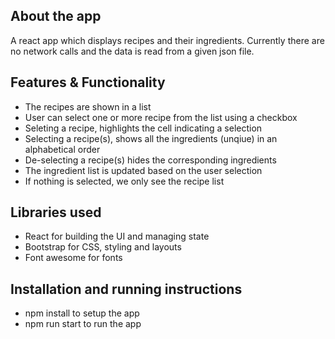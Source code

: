 ## About the app
A react app which displays recipes and their ingredients. Currently there are no network calls and the data is read from a given json file.

## Features & Functionality
* The recipes are shown in a list
* User can select one or more recipe from the list using a checkbox
* Seleting a recipe, highlights the cell indicating a selection
* Selecting a recipe(s), shows all the ingredients (unqiue) in an alphabetical order
* De-selecting a recipe(s) hides the corresponding ingredients
* The ingredient list is updated based on the user selection
* If nothing is selected, we only see the recipe list

## Libraries used
* React for building the UI and managing state
* Bootstrap for CSS, styling and layouts
* Font awesome for fonts

## Installation and running instructions
* npm install to setup the app
* npm run start to run the app
